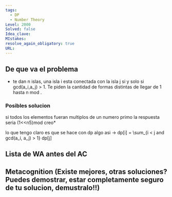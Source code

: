 ```yaml
---
tags:
  - DP
  - Number Theory
Level: 2000
Solved: false 
Idea_clave: 
MIstakes: 
resolve_again_obligatory: true
URL: 
---
```


## De que va el problema

- te dan n islas, una isla i esta conectada con la isla j si y solo si gcd(a_i,a_j) > 1. Te piden la cantidad de formas distintas de llegar de 1 hasta n mod .

### Posibles solucion

si todos los elementos fueran multiplos de un numero primo la respuesta seria (1<<n5)mod creo*

lo que tengo claro es que se hace con dp algo asi -> dp[i] = \sum_{i < j and gcd(a_i, a_j) > 1} dp[j]


## Lista de WA antes del AC

## Metacognition (Existe mejores, otras soluciones? Puedes demostrar, estar completamente seguro de tu solucion, demustralo!!)

